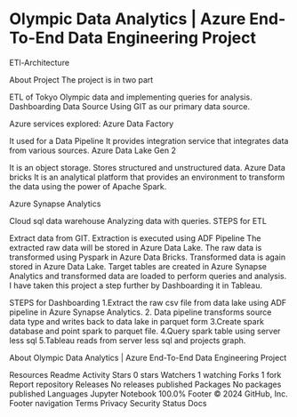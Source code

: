 # Olympic Data Analytics | Azure End-To-End Data Engineering Project

ETl-Architecture

About Project The project is in two part

ETL of Tokyo Olympic data and implementing queries for analysis.
Dashboarding
Data Source Using GIT as our primary data source.

Azure services explored: Azure Data Factory

It used for a Data Pipeline
It provides integration service that integrates data from various sources.
Azure Data Lake Gen 2

It is an object storage.
Stores structured and unstructured data.
Azure Data bricks It is an analytical platform that provides an environment to transform the data using the power of Apache Spark.

Azure Synapse Analytics

Cloud sql data warehouse
Analyzing data with queries.
STEPS for ETL

Extract data from GIT.
Extraction is executed using ADF Pipeline
The extracted raw data will be stored in Azure Data Lake.
The raw data is transformed using Pyspark in Azure Data Bricks.
Transformed data is again stored in Azure Data Lake.
Target tables are created in Azure Synapse Analytics and transformed data are loaded to perform queries and analysis.
I have taken this project a step further by Dashboarding it in Tableau.

STEPS for Dashboarding 1.Extract the raw csv file from data lake using ADF pipeline in Azure Synapse Analytics. 2. Data pipeline transforms source data type and writes back to data lake in parquet form 3.Create spark database and point spark to parquet file. 4.Query spark table using server less sql 5.Tableau reads from server less sql and projects graph.

About
Olympic Data Analytics | Azure End-To-End Data Engineering Project

Resources
 Readme
 Activity
Stars
 0 stars
Watchers
 1 watching
Forks
 1 fork
Report repository
Releases
No releases published
Packages
No packages published
Languages
Jupyter Notebook
100.0%
Footer
© 2024 GitHub, Inc.
Footer navigation
Terms
Privacy
Security
Status
Docs
